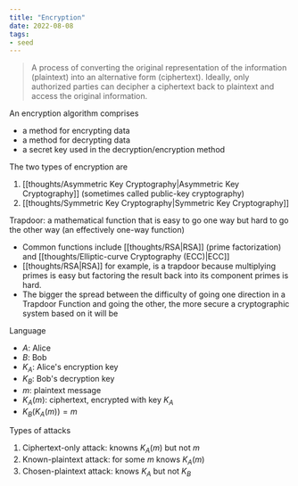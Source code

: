 ```yaml
---
title: "Encryption"
date: 2022-08-08
tags:
- seed
---
```


> A process of converting the original representation of the information (plaintext) into an alternative form (ciphertext). Ideally, only authorized parties can decipher a ciphertext back to plaintext and access the original information.

An encryption algorithm comprises
- a method for encrypting data
- a method for decrypting data
- a secret key used in the decryption/encryption method

The two types of encryption are
1. [[thoughts/Asymmetric Key Cryptography|Asymmetric Key Cryptography]] (sometimes called public-key cryptography)
2. [[thoughts/Symmetric Key Cryptography|Symmetric Key Cryptography]]

Trapdoor: a mathematical function that is easy to go one way but hard to go the other way (an effectively one-way function)
- Common functions include [[thoughts/RSA|RSA]] (prime factorization) and [[thoughts/Elliptic-curve Cryptography (ECC)|ECC]]
- [[thoughts/RSA|RSA]] for example, is a trapdoor because multiplying primes is easy but factoring the result back into its component primes is hard.
- The bigger the spread between the difficulty of going one direction in a Trapdoor Function and going the other, the more secure a cryptographic system based on it will be

Language
- $A$: Alice
- $B$: Bob
- $K_A$: Alice's encryption key
- $K_B$: Bob's decryption key
- $m$: plaintext message
- $K_A(m)$: ciphertext, encrypted with key $K_A$
- $K_B(K_A(m)) = m$

Types of attacks
1. Ciphertext-only attack: knowns $K_A(m)$ but not $m$
2. Known-plaintext attack: for some $m$ knows $K_A(m)$
3. Chosen-plaintext attack: knows $K_A$ but not $K_B$
